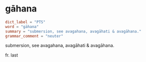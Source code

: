 # gāhana

``` toml
dict_label = "PTS"
word = "gāhana"
summary = "submersion, see avagahana, avagāhati & avagāhana."
grammar_comment = "neuter"
```

submersion, see avagahana, avagāhati & avagāhana.

fr. last

